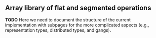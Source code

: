 ## Array library of flat and segmented operations



**TODO** Here we need to document the structure of the current implementation with subpages for the more complicated aspects (e.g., representation types, distributed types, and gangs).


